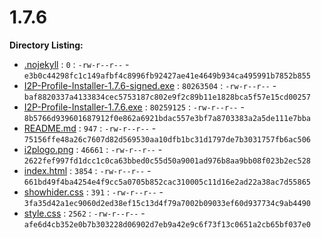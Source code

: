 1.7.6
=====

**Directory Listing:**

 - [.nojekyll](.nojekyll) : `0` : `-rw-r--r--` - `e3b0c44298fc1c149afbf4c8996fb92427ae41e4649b934ca495991b7852b855`
 - [I2P-Profile-Installer-1.7.6-signed.exe](I2P-Profile-Installer-1.7.6-signed.exe) : `80263504` : `-rw-r--r--` - `baf8820337a4133834cec5753187c802e9f2c89b11e1828bca5f57e15cd00257`
 - [I2P-Profile-Installer-1.7.6.exe](I2P-Profile-Installer-1.7.6.exe) : `80259125` : `-rw-r--r--` - `8b5766d939601687912f0e862a6921bdac557e3bf7a8703383a2a5de111e7bba`
 - [README.md](README.md) : `947` : `-rw-r--r--` - `75156ffe48a26c7607d82d569530aa10dfb1bc31d1797de7b3031757fb6ac506`
 - [i2plogo.png](i2plogo.png) : `46661` : `-rw-r--r--` - `2622fef997fd1dcc1c0ca63bbed0c55d50a9001ad976b8aa9bb08f023b2ec528`
 - [index.html](index.html) : `3854` : `-rw-r--r--` - `661bd49f4ba4254e4f9cc5a0705b852cac310005c11d16e2ad22a38ac7d55865`
 - [showhider.css](showhider.css) : `391` : `-rw-r--r--` - `3fa35d42a1ec9060d2ed38ef15c13d4f79a7002b09033ef60d937734c9ab4490`
 - [style.css](style.css) : `2562` : `-rw-r--r--` - `afe6d4cb352e0b7b303228d06902d7eb9a42e9c6f73f13c0651a2cb65bf037e0`
